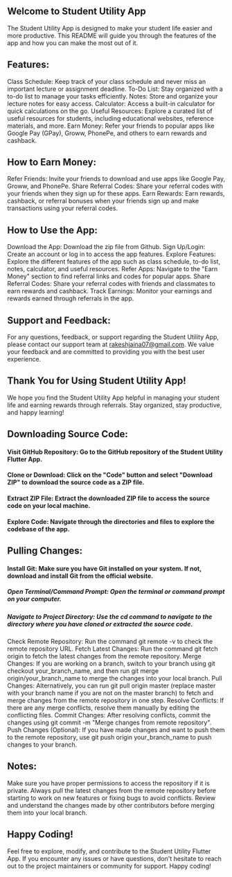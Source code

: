 ## Welcome to Student Utility App
The Student Utility App is designed to make your student life easier and more productive. This README will guide you through the features of the app and how you can make the most out of it.

## Features:
Class Schedule: Keep track of your class schedule and never miss an important lecture or assignment deadline.
To-Do List: Stay organized with a to-do list to manage your tasks efficiently.
Notes: Store and organize your lecture notes for easy access.
Calculator: Access a built-in calculator for quick calculations on the go.
Useful Resources: Explore a curated list of useful resources for students, including educational websites, reference materials, and more.
Earn Money: Refer your friends to popular apps like Google Pay (GPay), Groww, PhonePe, and others to earn rewards and cashback.
## How to Earn Money:
Refer Friends: Invite your friends to download and use apps like Google Pay, Groww, and PhonePe.
Share Referral Codes: Share your referral codes with your friends when they sign up for these apps.
Earn Rewards: Earn rewards, cashback, or referral bonuses when your friends sign up and make transactions using your referral codes.
## How to Use the App:
Download the App: Download the zip file from Github.
Sign Up/Login: Create an account or log in to access the app features.
Explore Features: Explore the different features of the app such as class schedule, to-do list, notes, calculator, and useful resources.
Refer Apps: Navigate to the "Earn Money" section to find referral links and codes for popular apps.
Share Referral Codes: Share your referral codes with friends and classmates to earn rewards and cashback.
Track Earnings: Monitor your earnings and rewards earned through referrals in the app.
## Support and Feedback:
For any questions, feedback, or support regarding the Student Utility App, please contact our support team at rakeshjaina07@gmail.com. We value your feedback and are committed to providing you with the best user experience.

## Thank You for Using Student Utility App!
We hope you find the Student Utility App helpful in managing your student life and earning rewards through referrals. Stay organized, stay productive, and happy learning!





## Downloading Source Code:
#### Visit GitHub Repository: Go to the GitHub repository of the Student Utility Flutter App.
#### Clone or Download: Click on the "Code" button and select "Download ZIP" to download the source code as a ZIP file.
#### Extract ZIP File: Extract the downloaded ZIP file to access the source code on your local machine.
#### Explore Code: Navigate through the directories and files to explore the codebase of the app.
## Pulling Changes:
#### Install Git: Make sure you have Git installed on your system. If not, download and install Git from the official website.
##### Open Terminal/Command Prompt: Open the terminal or command prompt on your computer.
##### Navigate to Project Directory: Use the cd command to navigate to the directory where you have cloned or extracted the source code.
Check Remote Repository: Run the command git remote -v to check the remote repository URL.
Fetch Latest Changes: Run the command git fetch origin to fetch the latest changes from the remote repository.
Merge Changes: If you are working on a branch, switch to your branch using git checkout your_branch_name, and then run git merge origin/your_branch_name to merge the changes into your local branch.
Pull Changes: Alternatively, you can run git pull origin master (replace master with your branch name if you are not on the master branch) to fetch and merge changes from the remote repository in one step.
Resolve Conflicts: If there are any merge conflicts, resolve them manually by editing the conflicting files.
Commit Changes: After resolving conflicts, commit the changes using git commit -m "Merge changes from remote repository".
Push Changes (Optional): If you have made changes and want to push them to the remote repository, use git push origin your_branch_name to push changes to your branch.
## Notes:
Make sure you have proper permissions to access the repository if it is private.
Always pull the latest changes from the remote repository before starting to work on new features or fixing bugs to avoid conflicts.
Review and understand the changes made by other contributors before merging them into your local branch.
## Happy Coding!
Feel free to explore, modify, and contribute to the Student Utility Flutter App. If you encounter any issues or have questions, don't hesitate to reach out to the project maintainers or community for support. Happy coding!





